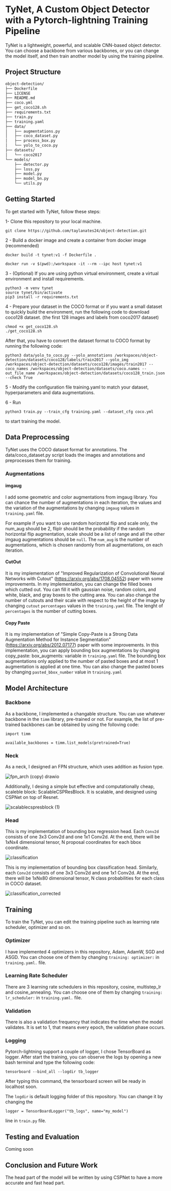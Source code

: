 # TyNet, A Custom Object Detector with a Pytorch-lightning Training Pipeline
  
  TyNet is a lightweight, powerful, and scalable CNN-based object detector. You can choose a backbone from various backbones, or you can change the model itself, and then train another model by using the training pipeline.


## Project Structure
```bash
object-detection/
├── Dockerfile
├── LICENSE
├── README.md
├── coco.yml
├── get_coco128.sh
├── requirements.txt
├── train.py
├── training.yaml
├── data/
│   ├── augmentations.py
│   ├── coco_dataset.py
│   ├── process_box.py
│   └── yolo_to_coco.py
├── datasets/
│   └── coco2017
└── models/
    ├── detector.py
    ├── loss.py
    ├── model.py
    ├── model_bn.py
    └── utils.py

```
## Getting Started
To get started with TyNet, follow these steps:

1- Clone this repository to your local machine.

```
git clone https://github.com/taylanates24/object-detection.git
```
2 - Build a docker image and create a container from docker image  (recommended)

```
docker build -t tynet:v1 -f Dockerfile .
```

```
docker run -v $(pwd):/workspace -it --rm --ipc host tynet:v1
```

3 - (Optional) If you are using python virtual environment, create a virtual environment and install requirements.

```
python3 -m venv tynet
source tynet/bin/activate
pip3 install -r requirements.txt
```
4 - Prepare your dataset in the COCO format or if you want a small dataset to quickly build the environment, run the following code to download coco128 dataset. (the first 128 images and labels from coco2017 dataset)

```
chmod +x get_coco128.sh
./get_coco128.sh

```
After that, you have to convert the dataset format to COCO format by running the following code:

```
python3 data/yolo_to_coco.py --yolo_annotations /workspaces/object-detection/datasets/coco128/labels/train2017 --yolo_img /workspaces/object-detection/datasets/coco128/images/train2017 --coco_names /workspaces/object-detection/datasets/coco.names --out_file_name /workspaces/object-detection/datasets/coco128_train.json --check True
```

5 - Modify the configuration file training.yaml to match your dataset, hyperparameters and data augmentations.

6 - Run 
```
python3 train.py --train_cfg training.yaml --dataset_cfg coco.yml
```
to start training the model.

## Data Preprocessing

TyNet uses the COCO dataset format for annotations. The data/coco_dataset.py script loads the images and annotations and preprocesses them for training.

### Augmentations

#### imgaug

I add some geometric and color augmentations from imgaug library. You can chance the number of augmentations in each iteration, the values and the variation of the augmentations by changing ```imgaug``` values in ```training.yaml``` file.

For example if you want to use random horizontal flip and scale only, the num_aug should be 2, fliplr should be the probability if the random horizontal flip augmentation, scale should be a list of range and all the other imgaug augmentations should be ```null```. The `num_aug` is the number of augmentations, which is chosen randomly from all augmentations,  on each iteration.

#### CutOut

It is my implementation of "Improved Regularization of Convolutional Neural Networks with Cutout" (https://arxiv.org/abs/1708.04552) paper with some improvements. In my implementation, you can change the filled boxes which cutted out. You can fill it with gaussian noise, random colors, and white, black, and gray boxes to the cutting area. You can also change the number of cutouts and their scale with respect to the height of the image by changing `cutout` `percentages` values in the `training.yaml` file. The lenght of `percentages` is the number of cutting boxes.

#### Copy Paste

It is my implementation of "Simple Copy-Paste is a Strong Data Augmentation Method for Instance Segmentation" (https://arxiv.org/abs/2012.07177) paper with some improvements. In this implementation, you can apply bounding box augmentations by changing copy_paste: box_augments: variable in ```training.yaml``` file. The bounding box augmentations only applied to the number of pasted boxes and at most 1 augmentation is applied at one time. You can also change the pasted boxes by changing `pasted_bbox_number` value in `training.yaml`

## Model Architecture

### Backbone

 As a backbone, I implemented a changable structure. You can use whatever backbone in the `timm` library, pre-trained or not. For example, the list of pre-trained backbones can be obtained by using the folloving code:
 
```
import timm

available_backbones = timm.list_models(pretrained=True)
```

### Neck
As a neck, I designed an FPN structure, which uses addition as fusion type. 

![fpn_arch (copy) drawio](https://user-images.githubusercontent.com/66252663/221975984-fec13a49-b66b-4f35-b837-78278b434868.png)

Additionally, I desing a simple but effective and computationally cheap, scaleble block: ScalableCSPResBlock. It is scalable, and designed using CSPNet on top of Resnet.

![scalablecspresblock (1)](https://user-images.githubusercontent.com/66252663/221976374-8571cdd7-8062-4966-8d93-6facdb350718.jpg)


### Head

This is my implementation of bounding box regression head. Each `Conv2d` consists of one 3x3 Conv2d and one 1x1 Conv2d. At the end, there will be 1xNx4 dimensional tensor, N proposal coordinates for each bbox coordinate.

![classification](https://user-images.githubusercontent.com/66252663/221974242-17bdcc6a-6c83-40b2-b578-d7d37edcb3dd.jpg)

This is my implementation of bounding box classification head. Similarly, each `Conv2d` consists of one 3x3 Conv2d and one 1x1 Conv2d. At the end, there will be 1xNx80 dimensional tensor, N class probabilities for each class in COCO dataset.

![classification_corrected](https://user-images.githubusercontent.com/66252663/221975023-3c9aa045-0d61-4ec0-a32c-8a91801f6426.jpg)

## Training

To train the TyNet, you can edit the training pipeline such as learning rate scheduler, optimizer and so on.

### Optimizer

 I have implemented 4 optimizers in this repository, Adam, AdamW, SGD and ASGD. You can choose one of them by changing `training: optimizer:` in `training.yaml.` file.
 
### Learning Rate Scheduler

There are 3 learning rate schedulers in this repository, cosine, multistep_lr and cosine_annealing. You can choose one of them by changing `training: lr_scheduler:` in `training.yaml.` file.

### Validation

There is also a validation frequency that indicates the time when the model validates. It is set to 1, that means every epoch, the validation phase occurs.

### Logging

Pytorch-lightning support a couple of logger, I chose TensorBoard as logger. After start the training, you can observe the logs by opening a new bash terminal and type the following code:

```
tensorboard --bind_all --logdir tb_logger
```
After typing this command, the tensorboard screen will be ready in localhost soon.

The `logdir` is default logging folder of this repository. You can change it by changing the
```
logger = TensorBoardLogger("tb_logs", name="my_model")
```
line in `train.py` file.

## Testing and Evaluation

Coming soon

## Conclusion and Future Work

The head part of the model will be written by using CSPNet to have a more accurate and fast head part.
